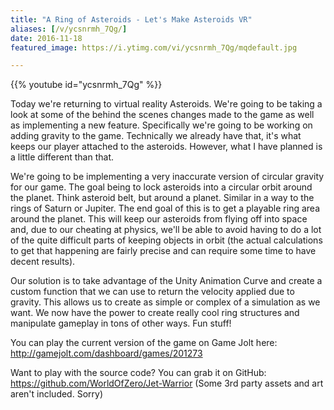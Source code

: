 ```yaml
---
title: "A Ring of Asteroids - Let's Make Asteroids VR"
aliases: [/v/ycsnrmh_7Qg/]
date: 2016-11-18
featured_image: https://i.ytimg.com/vi/ycsnrmh_7Qg/mqdefault.jpg

---
```


{{% youtube id="ycsnrmh_7Qg" %}}

Today we're returning to virtual reality Asteroids. We're going to be taking a look at some of the behind the scenes changes made to the game as well as implementing a new feature. Specifically we're going to be working on adding gravity to the game. Technically we already have that, it's what keeps our player attached to the asteroids. However, what I have planned is a little different than that.

We're going to be implementing a very inaccurate version of circular gravity for our game. The goal being to lock asteroids into a circular orbit around the planet. Think asteroid belt, but around a planet. Similar in a way to the rings of Saturn or Jupiter. The end goal of this is to get a playable ring area around the planet. This will keep our asteroids from flying off into space and, due to our cheating at physics, we'll be able to avoid having to do a lot of the quite difficult parts of keeping objects in orbit (the actual calculations to get that happening are fairly precise and can require some time to have decent results).

Our solution is to take advantage of the Unity Animation Curve and create a custom function that we can use to return the velocity applied due to gravity. This allows us to create as simple or complex of a simulation as we want. We now have the power to create really cool ring structures and manipulate gameplay in tons of other ways. Fun stuff!

You can play the current version of the game on Game Jolt here: http://gamejolt.com/dashboard/games/201273

Want to play with the source code? You can grab it on GitHub: https://github.com/WorldOfZero/Jet-Warrior (Some 3rd party assets and art aren't included. Sorry)